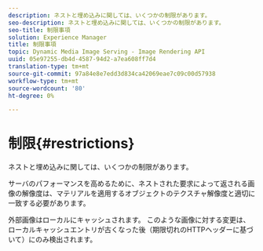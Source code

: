 ```yaml
---
description: ネストと埋め込みに関しては、いくつかの制限があります。
seo-description: ネストと埋め込みに関しては、いくつかの制限があります。
seo-title: 制限事項
solution: Experience Manager
title: 制限事項
topic: Dynamic Media Image Serving - Image Rendering API
uuid: 05e97255-db4d-4587-94d2-a7ea608ff7d4
translation-type: tm+mt
source-git-commit: 97a84e8e7edd3d834ca42069eae7c09c00d57938
workflow-type: tm+mt
source-wordcount: '80'
ht-degree: 0%

---
```



# 制限{#restrictions}

ネストと埋め込みに関しては、いくつかの制限があります。

サーバのパフォーマンスを高めるために、ネストされた要求によって返される画像の解像度は、マテリアルを適用するオブジェクトのテクスチャ解像度と適切に一致する必要があります。

外部画像はローカルにキャッシュされます。 このような画像に対する変更は、ローカルキャッシュエントリが古くなった後（期限切れのHTTPヘッダーに基づいて）にのみ検出されます。
